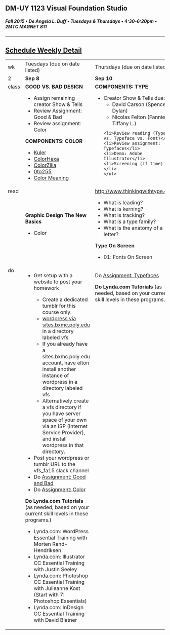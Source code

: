 ## DM-UY 1123 Visual Foundation Studio
##### Fall 2015 • De Angela L. Duff • Tuesdays & Thursdays • 4:30-6:20pm • 2MTC MAGNET 811 
---

## [Schedule Weekly Detail](dm1123_schedule_overview.md)

<table>
<tr>
<td>wk</td>
<td>Tuesdays (due on date listed)</td>
<td>Thursdays (due on date listed)</td>
</tr>
<!-- dates -->
<tr>
  <td valign="top">2</td>
  <td valign="top"><strong>Sep 8</strong></td>
  <td valign="top"><strong>Sep 10</strong></td>
</tr>
<!-- class -->
<tr>
  <td valign="top">class</td>
  <td valign="top" width="48%"><strong>GOOD VS. BAD DESIGN</strong>
  <ul>
  
  <li>Assign remaining creator Show &amp; Tells</li>
  <Li>Review Assignment: Good & Bad</li>
  <li>Review assignment: Color</li>
  </ul>
  <strong>COMPONENTS: COLOR</strong>
<ul>
  <li><a href="https://kuler.adobe.com/explore" target="_blank">Kuler</a></li>
  <li><a href="http://www.colorhexa.com" target="_blank">ColorHexa</a></li>
  <li><a href="http://www.colorzilla.com" target="_blank">ColorZilla</a></li>
  <li><a href="http://0to255.com" target="_blank">0to255</a></li>
  <li><a href="http://color-wheel-pro.com/color-meaning.html" target="_blank">Color Meaning</a></li>
 </ul>
 
  </ul>
  </td>
  <td valign="top" width="48%"><strong>COMPONENTS: TYPE</strong>
    <ul>
<li>Creator Show &amp; Tells due: 
  <ul>
  <li>David Carson (Spencer & Dylan)</li>
  <li>Nicolas Felton (Fannie & Tiffany L.)</li>
  </ul>
  
    <li>Review reading (Type vs. Typeface vs. Font)</li>
    <li>Review assignment: Typefaces</li>
    <li>Demo: Adobe Illustrator</li>
    <li>Screening (if time)</li>
    </ul>
  </td>
</tr>

<!-- homework -->
<tr>
  <td valign="top">read</td>
  <td>
  <strong>Graphic Design The New Basics</strong>
  <ul>
  <li>Color</li>
  </ul>
  </td>
  
  <td valign="top"><a href="http://www.thinkingwithtype.com" target="_blank">http://www.thinkingwithtype.com</a>
    <ul> 
    <li>What is leading?
    <li>What is kerning?
    <li>What is tracking?
    <li>What is a type family?
    <li>What is the anatomy of a letter? 
    </ul>
  <strong>Type On Screen</strong>
    <ul>
    <li>01: Fonts On Screen
    </li>
    </ul></td>
</tr>

<!-- do -->
<tr>
  <td valign="top">do</td>
  <td valign="top">
  <ul>
  <li>Get setup with a website to post your homework</li>
  <ul>
  <li>Create a dedicated tumblr for this course only.</li>
  <li><a href="dm1123idm_coursework_documentation.md">wordpress via sites.bxmc.poly.edu</a> in a directory labeled vfs</li> 
  <li>If you already have a sites.bxmc.poly.edu account, have elton install another instance of wordpress in a directory labeled vfs</li>
  <li>Alternatively create a vfs directory if you have server space of your own via an ISP (Internet Service Provider), and install wordpress in that directory.</li>
  </ul>
  <li>Post your wordpress or tumblr URL to the vfs_fa15 slack channel</li>
  <li>Do <a href="assignment_good_vs_bad.md">Assignment: Good and Bad</a></li>
  <li>Do <a href="dm1123_color.md">Assignment: Color</a></li>
  </ul>
  <strong>Do Lynda.com Tutorials</strong> (as needed, based on your current skill levels in these programs.)
  <ul>
  <li>Lynda.com: WordPress Essential Training with Morten Rand-Hendriksen</li>
  <li>Lynda.com: Illustrator CC Essential Training with Justin Seeley</li>
  <li>Lynda.com: Photoshop CC Essential Training with Julieanne Kost (Start with 7: Photoshop Essentials)</li>
  <li>Lynda.com: InDesign CC Essential Training with David Blatner</li>
  </ul></td>
  <td valign="top"><p>Do <a href="dm1123_typefaces.md">Assignment: Typefaces</a></p>
  <strong>Do Lynda.com Tutorials</strong> (as needed, based on your current skill levels in these programs.)</td>

</tr>
</table>









